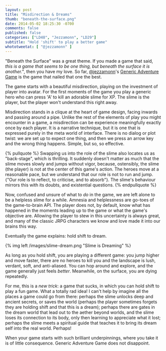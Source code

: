 ```yaml
---
layout: post
title: "Misdirection & Dreams"
thumb: "beneath-the-surface.png"
date: 2014-05-02 18:25:30 -0700
comments: false
published: false
categories: ["LD48", "Jezzamonn", "LD29"]
subtitle: "Hold 'shift' to play a better game"
whototweetat: [ "@jezzamonn" ]
---
```


"Beneath the Surface" was a great theme. If you made a game that said, _this
is a game that seems to be one thing, but beneath the surface it is another."_,
then you have my love. So far, [@jezzamonn][0]'s [Generic Adventure Game][1] is the
game that nailed that one the best.

<!-- more -->

The game starts with a beautiful misdirection, playing on the investment of
player into avatar. For the first moments of the game you play a generic hero
who can press 'A' to kill an adorable slime for XP. The slime is the player,
but the player won't understand this right away.

Misdirection stands in a clique at the heart of game design, facing inwards and
passing around a pipe. Unlike the rest of the elements of play you might encounter
in a game, a misdirection can be experience meaningfully exactly once by each player.
It is a narrative technique, but it is one that is expressed purely in the meta
world of interface. There is no dialog or plot twist: we are set up to expect one
thing, and then we press an arrow key and the wrong thing happens. Simple, but
so, so effective.

{% pullquote %}
Swapping us into the role of the slime also locates us as "back-stage", which is thrilling. It
suddenly doesn't matter as much that the slime moves slowly and jumps without vigor,
because, ostensibly, the slime (the player) is not at the center of this game's action.
The heroes move at a reasonable pace, but we understand that our role is not to run
and jump. {"Our role is to reflect, to criticise, and to absorb"}. The slime's behaviour
mirrors this with its doubts, and existential questions.
{% endpullquote %}

Now, confused and unsure of what to _do_ in the game, we are left alone to be a helpless
slime for a while. Amnesia and helplessness are go-toes of the game-to-brain API. The
player does not, by default, know what has happened in the moments leading up to the game
or what the game's objective are. Allowing the player to stew in this uncertainty is
always great, and many of the classic JRPG characters we know and love made it into
our brains this way.

Eventually the game explains: hold shift to dream.

{% img left /images/slime-dream.png "Slime is Dreaming" %}

As long as you hold shift, you are playing a different game: you jump higher and
move faster, there are no heroes to kill you and the landscape is lush,
verdant, soft, and anti-aliased. You can hop around and explore, and the game
generally just feels _better_. Meanwhile, on the surface, you are dying repeatedly.

For me, this is a _new trick_: a game that sucks, in which you can hold shift to play a fun
game. What a totally rad idea! I can't help by imagine all the places a game could go from
there: perhaps the slime unlocks deep and ancient secrets, or saves the world
(perhaps the player sometimes forgets they are holding shift and that this is a dream); perhaps there
are gates in the dream world that lead out to the aether beyond worlds, and
the slime loses its connection to its body, only then learning to appreciate what it lost;
perhaps the slime meets a spiritual guide that teaches it to bring its dream
self into the real world. Perhaps!

When your game starts with such brilliant underpinnings,
where you take it is of little consequence. Generic Adventure Game does not
disappoint.

[0]: https://twitter.com/jezzamonn
[1]: http://www.ludumdare.com/compo/ludum-dare-29/?action=preview&uid=10217
